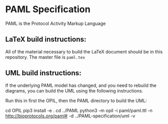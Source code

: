 # PAML Specification

PAML is the Protocol Activity Markup Language

## LaTeX build instructions:

All of the material necessary to build the LaTeX document should be in this repository. 
The master file is `paml.tex`

## UML build instructions:

If the underlying PAML model has changed, and you need to rebuild the diagrams, you can build the UML using the following instructions.

Run this in first the OPIL, then the PAML directory to build the UML:

cd OPIL
pip3 install -e .
cd ../PAML
python3 -m opil -i paml/paml.ttl -n http://bioprotocols.org/paml# -d ../PAML-specification/uml -v
